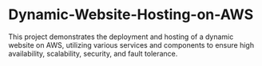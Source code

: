 # Dynamic-Website-Hosting-on-AWS
This project demonstrates the deployment and hosting of a dynamic website on AWS, utilizing various services and components to ensure high availability, scalability, security, and fault tolerance.
